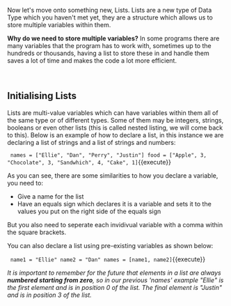 Now let's move onto something new, Lists. Lists are a new type of Data Type which you haven't met yet, they are a structure which allows us to store multiple variables within them. 

**Why do we need to store multiple variables?** In some programs there are many variables that the program has to work with, sometimes up to the hundreds or thousands, having a list to store these in and handle them saves a lot of time and makes the code a lot more efficient.

</br>

## Initialising Lists

Lists are multi-value variables which can have variables within them all of the same type or of different types. Some of them may be integers, strings, booleans or even other lists (this is called nested listing, we will come back to this). Below is an example of how to declare a list, in this instance we are declaring a list of strings and a list of strings and numbers:

`
    names = ["Ellie", "Dan", "Perry", "Justin"]
food = ["Apple", 3, "Chocolate", 3, "Sandwhich", 4, "Cake", 1]`{{execute}}

As you can see, there are some similarities to how you declare a variable, you need to:
- Give a name for the list
- Have an equals sign which declares it is a variable and sets it to the values you put on the right side of the equals sign

But you also need to seperate each invidivual variable with a comma within the square brackets.

You can also declare a list using pre-existing variables as shown below:

`
    name1 = "Ellie"
name2 = "Dan"
names = [name1, name2]`{{execute}}

*It is important to remember for the future that elements in a list are always **numbered starting from zero**, so in our previous 'names' example "Ellie" is the first element and is in position 0 of the list. The final element is "Justin" and is in position 3 of the list.*